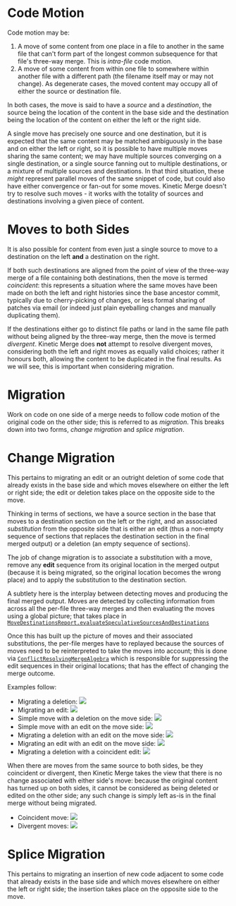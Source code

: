 # Code Motion #

Code motion may be:

1. A move of some content from one place in a file to another in the same file that can't form part of the longest
   common subsequence for that file's three-way merge. This is *intra-file* code motion.
2. A move of some content from within one file to somewhere within another file with a different path (the filename
   itself may or may not change). As degenerate cases, the moved content may occupy all of either the source or
   destination file.

In both cases, the move is said to have a *source* and a *destination*, the source being the location of the content in
the base side and the destination being the location of the content on either the left or the right side.

A single move has precisely one source and one destination, but it is expected that the same content may be matched
ambiguously in the base and on either the left or right, so it is possible to have multiple moves sharing the same
content; we may have multiple sources converging on a single destination, or a single source fanning out to multiple
destinations, or a mixture of multiple sources and destinations. In that third situation, these *might* represent
parallel moves of the same snippet of code, but could also have either convergence or fan-out for some moves. Kinetic
Merge doesn't try to resolve such moves - it works with the totality of sources and destinations involving a given piece
of content.

# Moves to both Sides

It is also possible for content from even just a single source to move to a destination on the left **and** a
destination on the right.

If both such destinations are aligned from the point of view of the three-way merge of a file containing both
destinations, then the move is termed *coincident*: this represents a situation where the same moves have been made on
both the left and right histories since the base ancestor commit, typically due to cherry-picking of changes, or less
formal sharing of patches via email (or indeed just plain eyeballing changes and manually duplicating them).

If the destinations either go to distinct file paths or land in the same file path without being aligned by the
three-way merge, then the move is termed *divergent*. Kinetic Merge does **not** attempt to resolve divergent moves,
considering both the left and right moves as equally valid choices; rather it honours both, allowing the content to be
duplicated in the final results. As we will see, this is important when considering migration.

# Migration #

Work on code on one side of a merge needs to follow code motion of the original code on the other side; this is referred
to as *migration*. This breaks down into two forms, *change migration* and *splice migration*.

# Change Migration #

This pertains to migrating an edit or an outright deletion of some code that already exists in the base side and which
moves elsewhere on either the left or right side; the edit or deletion takes place on the opposite side to the move.

Thinking in terms of sections, we have a source section in the base that moves to a destination section on the left or
the right, and an associated *substitution* from the opposite side that is either an edit (thus a non-empty sequence of
sections that replaces the destination section in the final merged output) or a deletion (an empty sequence of
sections).

The job of change migration is to associate a substitution with a move, remove any **edit** sequence from its original
location in the merged output (because it is being migrated, so the original location becomes the wrong place) and to
apply the substitution to the destination section.

A subtlety here is the interplay between detecting moves and producing the final merged output. Moves are detected by
collecting information from across all the per-file three-way merges and then evaluating the moves using a global
picture; that takes place in [
`MoveDestinationsReport.evaluateSpeculativeSourcesAndDestinations`](https://github.com/sageserpent-open/kineticMerge/blob/acfd8239370d6a0d8fa9a235801af47aed77d868/src/main/scala/com/sageserpent/kineticmerge/core/MoveDestinationsReport.scala#L57)

Once this has built up the picture of moves and their associated substitutions, the per-file merges have to replayed
because the sources of moves need to be reinterpreted to take the moves into account; this is done
via [
`ConflictResolvingMergeAlgebra`](https://github.com/sageserpent-open/kineticMerge/blob/acfd8239370d6a0d8fa9a235801af47aed77d868/src/main/scala/com/sageserpent/kineticmerge/core/ConflictResolvingMergeAlgebra.scala#L12)
which is responsible for suppressing the edit sequences in their original locations; that has the effect of changing the
merge outcome.

Examples follow:

- Migrating a deletion: ![](file://documents/designNotes/diagrams/migratingADeletion.excalidraw.svg)
- Migrating an edit: ![](file://documents/designNotes/diagrams/migratingAnEdit.excalidraw.svg)
- Simple move with a deletion on the move
  side: ![](file://documents/designNotes/diagrams/simpleMoveWithADeletionOnTheMoveSide.excalidraw.svg)
- Simple move with an edit on the move
  side: ![](file://documents/designNotes/diagrams/simpleMoveWithAnEditOnTheMoveSide.excalidraw.svg)
- Migrating a deletion with an edit on the move
  side: ![](file://documents/designNotes/diagrams/migratingADeletionWithAnEditOnTheMoveSide.excalidraw.svg)
- Migrating an edit with an edit on the move
  side: ![](file://documents/designNotes/diagrams/migratingAnEditWithAnEditOnTheMoveSide.excalidraw.svg)
- Migrating a deletion with a coincident
  edit:  ![](file://documents/designNotes/diagrams/migratingADeletionWithACoincidentEdit.excalidraw.svg)

When there are moves from the same source to both sides, be they coincident or divergent, then Kinetic Merge takes the
view that there is no change associated with either side's move: because the original content has turned up on both
sides, it cannot be considered as being deleted or edited on the other side; any such change is simply left as-is in the
final merge without being migrated.

- Coincident move: ![](file://documents/designNotes/diagrams/coincidentMoves.excalidraw.svg)
- Divergent moves: ![](file://documents/designNotes/diagrams/divergentMoves.excalidraw.svg)

# Splice Migration #

This pertains to migrating an insertion of new code adjacent to some code that already exists in the base side and which
moves elsewhere on either the left or right side; the insertion takes place on the opposite side to the move.

